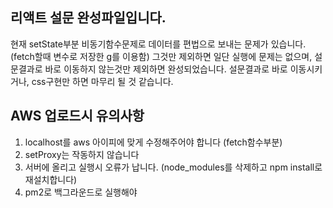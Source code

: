 ## 리액트 설문 완성파일입니다.
현재 setState부분 비동기함수문제로 데이터를 편법으로 보내는 문제가 있습니다.
(fetch할때 변수로 저장한 g를 이용함)
그것만 제외하면 일단 실행에 문제는 없으며, 설문결과로 바로 이동하지 않는것만 제외하면 완성되었습니다.
설문결과로 바로 이동시키거나, css구현만 하면 마무리 될 것 같습니다.

## AWS 업로드시 유의사항
1) localhost를 aws 아이피에 맞게 수정해주어야 합니다 (fetch함수부분)
2) setProxy는 작동하지 않습니다
3) 서버에 올리고 실행시 오류가 납니다. (node_modules를 삭제하고 npm install로 재설치합니다)
4) pm2로 백그라운드로 실행해야 
